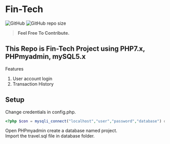 # Fin-Tech

![GitHub](https://img.shields.io/github/license/Piyushhbhutoria/FinTech)
![GitHub repo size](https://img.shields.io/github/repo-size/Piyushhbhutoria/FinTech)

> **Feel Free To Contribute.**

## This Repo is Fin-Tech Project using PHP7.x, PHPmyadmin, mySQL5.x

Features

1. User account login
2. Transaction History

## Setup

Change credentials in config.php.

```php
<?php $con = mysqli_connect("localhost","user","password","database") or die(mysqli_error($con)); ?>
```

Open PHPmyadmin create a database named project.  
Import the travel.sql file in database folder.
